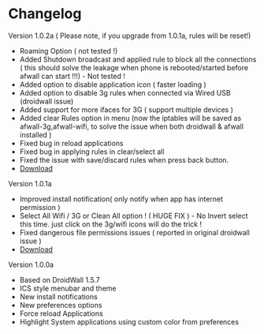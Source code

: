 Changelog
======

Version 1.0.2a ( Please note, if you upgrade from 1.0.1a, rules will be reset!)
* Roaming Option ( not tested !)
* Added Shutdown broadcast and applied rule to block all the connections ( this should solve the leakage 
  when phone is rebooted/started before afwall can start !!!) - Not tested !
* Added option to disable application icon ( faster loading )
* Added option to disable 3g rules when connected via Wired USB (droidwall issue)
* Added support for more ifaces for 3G ( support multiple devices )
* Added clear Rules option in menu (now the iptables will be saved as afwall-3g,afwall-wifi, to solve the issue when both droidwall & afwall installed )
* Fixed bug in reload applications
* Fixed bug in applying rules in clear/select all
* Fixed the issue with save/discard rules when press back button.
* [Download](https://github.com/downloads/ukanth/afwall/AFWall+%201.0.2a.apk)


Version 1.0.1a
* Improved install notification( only notify when app has internet permission )
* Select All Wifi / 3G or Clean All option ! ( HUGE FIX ) - No Invert select this time. just click on the 3g/wifi icons will do the trick !
* Fixed dangerous file permissions issues ( reported in original droidwall issue )
* [Download](https://github.com/downloads/ukanth/afwall/AFWall%201.0.1a.apk)


Version 1.0.0a
* Based on DroidWall 1.5.7
* ICS style menubar and theme
* New install notifications
* New preferences options
* Force reload Applications
* Highlight System applications using custom color from preferences
